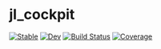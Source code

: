 # jl_cockpit

[![Stable](https://img.shields.io/badge/docs-stable-blue.svg)](https://Themightyfirefly.github.io/jl_cockpit.jl/stable/)
[![Dev](https://img.shields.io/badge/docs-dev-blue.svg)](https://Themightyfirefly.github.io/jl_cockpit.jl/dev/)
[![Build Status](https://github.com/Themightyfirefly/jl_cockpit.jl/actions/workflows/CI.yml/badge.svg?branch=main)](https://github.com/Themightyfirefly/jl_cockpit.jl/actions/workflows/CI.yml?query=branch%3Amain)
[![Coverage](https://codecov.io/gh/Themightyfirefly/jl_cockpit.jl/branch/main/graph/badge.svg)](https://codecov.io/gh/Themightyfirefly/jl_cockpit.jl)
